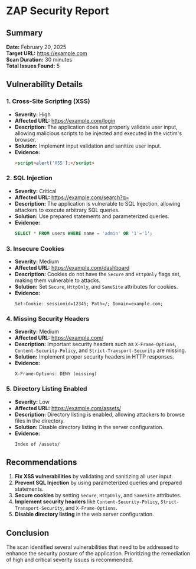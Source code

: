 # ZAP Security Report

## Summary
**Date:** February 20, 2025  
**Target URL:** https://example.com  
**Scan Duration:** 30 minutes  
**Total Issues Found:** 5  

## Vulnerability Details

### 1. Cross-Site Scripting (XSS)
- **Severity:** High
- **Affected URL:** https://example.com/login
- **Description:** The application does not properly validate user input, allowing malicious scripts to be injected and executed in the victim's browser.
- **Solution:** Implement input validation and sanitize user input.
- **Evidence:**
  ```html
  <script>alert('XSS');</script>
  ```

### 2. SQL Injection
- **Severity:** Critical
- **Affected URL:** https://example.com/search?q=
- **Description:** The application is vulnerable to SQL Injection, allowing attackers to execute arbitrary SQL queries.
- **Solution:** Use prepared statements and parameterized queries.
- **Evidence:**
  ```sql
  SELECT * FROM users WHERE name = 'admin' OR '1'='1';
  ```

### 3. Insecure Cookies
- **Severity:** Medium
- **Affected URL:** https://example.com/dashboard
- **Description:** Cookies do not have the `Secure` and `HttpOnly` flags set, making them vulnerable to attacks.
- **Solution:** Set `Secure`, `HttpOnly`, and `SameSite` attributes for cookies.
- **Evidence:**
  ```
  Set-Cookie: sessionid=12345; Path=/; Domain=example.com;
  ```

### 4. Missing Security Headers
- **Severity:** Medium
- **Affected URL:** https://example.com/
- **Description:** Important security headers such as `X-Frame-Options`, `Content-Security-Policy`, and `Strict-Transport-Security` are missing.
- **Solution:** Implement proper security headers in HTTP responses.
- **Evidence:**
  ```
  X-Frame-Options: DENY (missing)
  ```

### 5. Directory Listing Enabled
- **Severity:** Low
- **Affected URL:** https://example.com/assets/
- **Description:** Directory listing is enabled, allowing attackers to browse files in the directory.
- **Solution:** Disable directory listing in the server configuration.
- **Evidence:**
  ```
  Index of /assets/
  ```

## Recommendations
1. **Fix XSS vulnerabilities** by validating and sanitizing all user input.
2. **Prevent SQL Injection** by using parameterized queries and prepared statements.
3. **Secure cookies** by setting `Secure`, `HttpOnly`, and `SameSite` attributes.
4. **Implement security headers** like `Content-Security-Policy`, `Strict-Transport-Security`, and `X-Frame-Options`.
5. **Disable directory listing** in the web server configuration.

## Conclusion
The scan identified several vulnerabilities that need to be addressed to enhance the security posture of the application. Prioritizing the remediation of high and critical severity issues is recommended.

